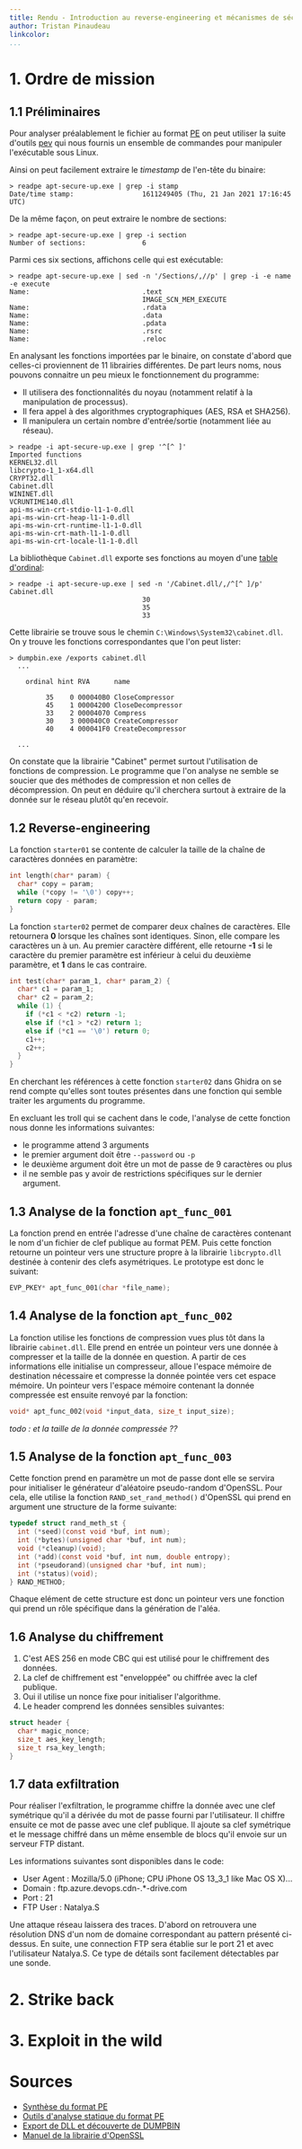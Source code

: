 ```yaml
---
title: Rendu - Introduction au reverse-engineering et mécanismes de sécurité Windows
author: Tristan Pinaudeau
linkcolor:
...
```


# 1. Ordre de mission

## 1.1 Préliminaires

Pour analyser préalablement le fichier au format [PE](https://docs.microsoft.com/en-us/windows/win32/debug/pe-format)
on peut utiliser la suite d'outils [pev](https://github.com/merces/pev) qui nous
fournis un ensemble de commandes pour manipuler l'exécutable sous Linux.

Ainsi on peut facilement extraire le *timestamp* de l'en-tête du binaire:
```
> readpe apt-secure-up.exe | grep -i stamp
Date/time stamp:                 1611249405 (Thu, 21 Jan 2021 17:16:45 UTC)
```

De la même façon, on peut extraire le nombre de sections:
```
> readpe apt-secure-up.exe | grep -i section             
Number of sections:              6
```

Parmi ces six sections, affichons celle qui est exécutable:
```
> readpe apt-secure-up.exe | sed -n '/Sections/,//p' | grep -i -e name -e execute
Name:                            .text
                                 IMAGE_SCN_MEM_EXECUTE
Name:                            .rdata
Name:                            .data
Name:                            .pdata
Name:                            .rsrc
Name:                            .reloc
```

En analysant les fonctions importées par le binaire, on constate d'abord que
celles-ci proviennent de 11 librairies différentes. De part leurs noms, nous
pouvons connaitre un peu mieux le fonctionnement du programme:

* Il utilisera des fonctionnalités du noyau (notamment relatif à la
  manipulation de processus).
* Il fera appel à des algorithmes cryptographiques (AES, RSA et SHA256).
* Il manipulera un certain nombre d'entrée/sortie (notamment liée au réseau).

```
> readpe -i apt-secure-up.exe | grep '^[^ ]'
Imported functions
KERNEL32.dll
libcrypto-1_1-x64.dll
CRYPT32.dll
Cabinet.dll
WININET.dll
VCRUNTIME140.dll
api-ms-win-crt-stdio-l1-1-0.dll
api-ms-win-crt-heap-l1-1-0.dll
api-ms-win-crt-runtime-l1-1-0.dll
api-ms-win-crt-math-l1-1-0.dll
api-ms-win-crt-locale-l1-1-0.dll
```

La bibliothèque `Cabinet.dll` exporte ses fonctions au moyen d'une [table
d'ordinal](https://docs.microsoft.com/en-us/windows/win32/debug/pe-format#export-ordinal-table):
```
> readpe -i apt-secure-up.exe | sed -n '/Cabinet.dll/,/^[^ ]/p'
Cabinet.dll
                                 30
                                 35
                                 33
```

Cette librairie se trouve sous le chemin `C:\Windows\System32\cabinet.dll`. On y
trouve les fonctions correspondantes que l'on peut lister:
```
> dumpbin.exe /exports cabinet.dll
  ...

    ordinal hint RVA      name

         35    0 000040B0 CloseCompressor
         45    1 00004200 CloseDecompressor
         33    2 00004070 Compress
         30    3 000040C0 CreateCompressor
         40    4 000041F0 CreateDecompressor

  ...
```

On constate que la librairie "Cabinet" permet surtout l'utilisation de fonctions
de compression. Le programme que l'on analyse ne semble se soucier que des
méthodes de compression et non celles de décompression. On peut en déduire qu'il
cherchera surtout à extraire de la donnée sur le réseau plutôt qu'en recevoir.

## 1.2 Reverse-engineering

La fonction `starter01` se contente de calculer la taille de la chaîne de
caractères données en paramètre:
```c
int length(char* param) {
  char* copy = param;
  while (*copy != '\0') copy++;
  return copy - param;
}
```

La fonction `starter02` permet de comparer deux chaînes de caractères. Elle
retournera **0** lorsque les chaînes sont identiques. Sinon, elle compare les
caractères un à un. Au premier caractère différent, elle retourne **-1** si le
caractère du premier paramètre est inférieur à celui du deuxième paramètre, et
**1** dans le cas contraire.
```c
int test(char* param_1, char* param_2) {
  char* c1 = param_1;
  char* c2 = param_2;
  while (1) {
    if (*c1 < *c2) return -1;
    else if (*c1 > *c2) return 1;
    else if (*c1 == '\0') return 0;
    c1++;
    c2++;
  }
}
```

En cherchant les références à cette fonction `starter02` dans Ghidra on se rend
compte qu'elles sont toutes présentes dans une fonction qui semble traiter les
arguments du programme.

En excluant les troll qui se cachent dans le code, l'analyse de cette fonction
nous donne les informations suivantes:

* le programme attend 3 arguments
* le premier argument doit être `--password` ou `-p`
* le deuxième argument doit être un mot de passe de 9 caractères ou plus
* il ne semble pas y avoir de restrictions spécifiques sur le dernier argument.

## 1.3 Analyse de la fonction `apt_func_001`

La fonction prend en entrée l'adresse d'une chaîne de caractères contenant le
nom d'un fichier de clef publique au format PEM. Puis cette fonction retourne 
un pointeur vers une structure propre à la librairie `libcrypto.dll` destinée à 
contenir des clefs asymétriques. Le prototype est donc le suivant:
```c
EVP_PKEY* apt_func_001(char *file_name);
```

## 1.4 Analyse de la fonction `apt_func_002`

La fonction utilise les fonctions de compression vues plus tôt dans la librairie
`cabinet.dll`. Elle prend en entrée un pointeur vers une donnée à compresser
et la taille de la donnée en question. A partir de ces informations elle
initialise un compresseur, alloue l'espace mémoire de destination nécessaire et
compresse la donnée pointée vers cet espace mémoire. Un pointeur vers l'espace
mémoire contenant la donnée compressée est ensuite renvoyé par la fonction:
```c
void* apt_func_002(void *input_data, size_t input_size);
```
_todo : et la taille de la donnée compressée ??_

## 1.5 Analyse de la fonction `apt_func_003`

Cette fonction prend en paramètre un mot de passe dont elle se servira pour
initialiser le générateur d'aléatoire pseudo-random d'OpenSSL. Pour cela, elle
utilise la fonction `RAND_set_rand_method()` d'OpenSSL qui prend en argument une
structure de la forme suivante:
```c
typedef struct rand_meth_st {
  int (*seed)(const void *buf, int num);
  int (*bytes)(unsigned char *buf, int num);
  void (*cleanup)(void);
  int (*add)(const void *buf, int num, double entropy);
  int (*pseudorand)(unsigned char *buf, int num);
  int (*status)(void);
} RAND_METHOD;
```

Chaque elément de cette structure est donc un pointeur vers une fonction qui
prend un rôle spécifique dans la génération de l'aléa.

## 1.6 Analyse du chiffrement

1. C'est AES 256 en mode CBC qui est utilisé pour le chiffrement des données.
2. La clef de chiffrement est "enveloppée" ou chiffrée avec la clef publique.
3. Oui il utilise un nonce fixe pour initialiser l'algorithme.
4. Le header comprend les données sensibles suivantes:
```c
struct header {
  char* magic_nonce;
  size_t aes_key_length;
  size_t rsa_key_length;
}
```

## 1.7 data exfiltration

Pour réaliser l'exfiltration, le programme chiffre la donnée avec une clef
symétrique qu'il a dérivée du mot de passe fourni par l'utilisateur. Il
chiffre ensuite ce mot de passe avec une clef publique. Il ajoute sa clef
symétrique et le message chiffré dans un même ensemble de blocs qu'il envoie
sur un serveur FTP distant.

Les informations suivantes sont disponibles dans le code:

* User Agent : Mozilla/5.0 (iPhone; CPU iPhone OS 13_3_1 like Mac OS X)...
* Domain : ftp.azure.devops.cdn-.*-drive.com
* Port : 21
* FTP User : Natalya.S

Une attaque réseau laissera des traces. D'abord on retrouvera une résolution
DNS d'un nom de domaine correspondant au pattern présenté ci-dessus. En suite,
une connection FTP sera établie sur le port 21 et avec l'utilisateur Natalya.S.
Ce type de détails sont facilement détectables par une sonde.

# 2. Strike back

# 3. Exploit in the wild

# Sources

* [Synthèse du format PE](https://docs.microsoft.com/en-us/windows/win32/debug/pe-format)
* [Outils d'analyse statique du format PE](https://www.blackarch.org/tools.html)
* [Export de DLL et découverte de DUMPBIN](https://docs.microsoft.com/en-us/cpp/build/exporting-from-a-dll?view=msvc-160)
* [Manuel de la librairie d'OpenSSL](https://www.openssl.org/docs/manmaster/man3/)
